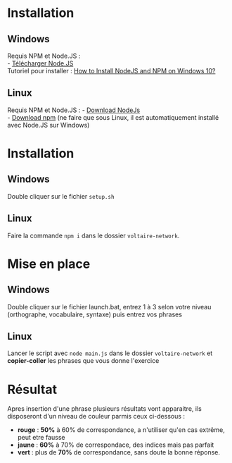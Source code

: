 # Installation
## Windows
Requis NPM et Node.JS :  
    - [Télécharger Node.JS](https://nodejs.org/en/)    
Tutoriel pour installer : [How to Install NodeJS and NPM on Windows 10?](https://www.youtube.com/watch?v=X-FPCwZFU_8)
## Linux
Requis NPM et Node.JS :
    - [Download NodeJs](https://nodejs.org/en/)  
    - [Download npm](https://docs.npmjs.com/downloading-and-installing-node-js-and-npm#using-a-node-version-manager-to-install-nodejs-and-npm) (ne faire que sous Linux, il est automatiquement installé avec Node.JS sur Windows)   
    
# Installation
## Windows
Double cliquer sur le fichier `setup.sh`
## Linux
Faire la commande `npm i` dans le dossier `voltaire-network`.

# Mise en place
## Windows
Double cliquer sur le fichier launch.bat, entrez 1 à 3 selon votre niveau (orthographe, vocabulaire, syntaxe) puis entrez vos phrases
## Linux
Lancer le script avec `node main.js` dans le dossier `voltaire-network` et **copier-coller** les phrases que vous donne l'exercice  

# Résultat

Apres insertion d'une phrase plusieurs résultats vont apparaitre,
ils disposeront d'un niveau de couleur parmis ceux ci-dessous :
- **rouge** : **50%** à 60% de correspondance, a n'utiliser qu'en cas extrême, peut etre fausse
- **jaune** : **60%** à 70% de correspondace, des indices mais pas parfait
- **vert** : plus de **70%** de correspondance, sans doute la bonne réponse.
